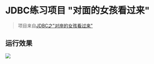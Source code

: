 # JDBC练习项目 "对面的女孩看过来"

> 项目来自[JDBC之"对岸的女孩看过来"](https://www.imooc.com/video/5433)


## 运行效果

![](https://ws1.sinaimg.cn/large/006tNc79ly1fzhyeznzhqj30bw0aswfi.jpg)
